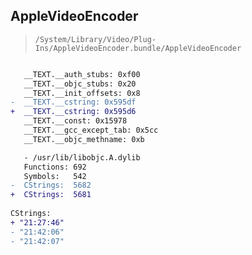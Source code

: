 ## AppleVideoEncoder

> `/System/Library/Video/Plug-Ins/AppleVideoEncoder.bundle/AppleVideoEncoder`

```diff

   __TEXT.__auth_stubs: 0xf00
   __TEXT.__objc_stubs: 0x20
   __TEXT.__init_offsets: 0x8
-  __TEXT.__cstring: 0x595df
+  __TEXT.__cstring: 0x595d6
   __TEXT.__const: 0x15978
   __TEXT.__gcc_except_tab: 0x5cc
   __TEXT.__objc_methname: 0xb

   - /usr/lib/libobjc.A.dylib
   Functions: 692
   Symbols:   542
-  CStrings:  5682
+  CStrings:  5681
 
CStrings:
+ "21:27:46"
- "21:42:06"
- "21:42:07"

```
